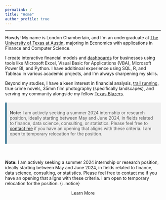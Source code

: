```yaml
---
permalink: /
title: "Home"
author_profile: true
---
```

------

Howdy! My name is London Chamberlain, and I'm an undergraduate at [The University of Texas at Austin](https://www.utexas.edu/), majoring in Economics with applications in Finance and Computer Science. 

I create interactive financial models and [dashboards](https://chamberlainlondon.github.io/portfolio/portfolio-2/) for businesses using tools like Microsoft Excel, Visual Basic for Applications (VBA), Microsoft Power BI, and Python. I have additinoal experience using SQL, R, and Tableau in various academic projects, and I'm always sharpening my skills.

Beyond my studies, I have a keen interest in financial analysis, [trail running](http://edsresults.com/txsb22/reports.php?search_type=race_results&event=Marathon&division=Age+Group), true crime novels, 35mm film photography (specifically landscapes), and serving my community alongside my fellow [Texas Blazers](https://www.texasblazers.com/).

<style>
  blockquote {
    padding: 10px;
    background-color: #f0f0f0;
    border-left: 5px solid #31708f;
    margin: 20px 0;
  }
</style>
> **Note:** I am actively seeking a summer 2024 internship or research position, ideally starting between May and June 2024, in fields related to finance, data science, consulting, or statistics. Please feel free to [contact me](https://chamberlainlondon.github.io/contact/) if you have an opening that aligns with these criteria. I am open to temporary relocation for the position.
<br>

**Note:** I am actively seeking a summer 2024 internship or research position, ideally starting between May and June 2024, in fields related to finance, data science, consulting, or statistics. Please feel free to [contact me](https://chamberlainlondon.github.io/contact/) if you have an opening that aligns with these criteria. I am open to temporary relocation for the position.
{: .notice}
<br>

<div style="text-align:center;">
    <a href="/about/" class="btn" style="text-decoration: none;">Learn More</a>
</div>
